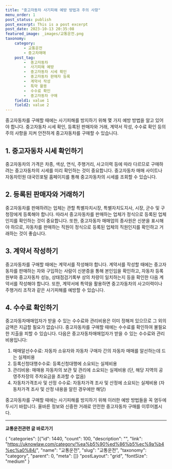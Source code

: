 ```yaml
---
title: "중고자동차 사기피해 예방 방법과 주의 사항"
menu_order: 1
post_status: publish
post_excerpt: This is a post excerpt
post_date: 2023-10-13 20:35:08
featured_image: _images/교통운전.png
taxonomy:
    category:
        - 교통운전
        - 중고차매매
    post_tag:
        -  중고자동차
        -  사기피해 예방
        -  중고자동차 시세 확인
        -  중고자동차 판매자 등록
        -  계약서 작성
        -  특약 활용
        -  수수료 확인
        -  중고자동차 구매
    field1: value 1
    field2: value 2
---
```



중고자동차를 구매할 때에는 사기피해를 방지하기 위해 몇 가지 예방 방법을 알고 있어야 합니다. 중고자동차 시세 확인, 등록된 판매자와 거래, 계약서 작성, 수수료 확인 등의 주의 사항을 지켜 안전하게 중고자동차를 구매할 수 있습니다.


## 1. 중고자동차 시세 확인하기

중고자동차의 가격은 차종, 색상, 연식, 주행거리, 사고이력 등에 따라 다르므로 구매하려는 중고자동차의 시세를 미리 확인하는 것이 중요합니다. 중고자동차 매매 사이트나 자동차민원 대국민포털 홈페이지를 통해 중고자동차의 시세를 조회할 수 있습니다.


## 2. 등록된 판매자와 거래하기

중고자동차를 판매하려는 업체는 관할 특별자치시장, 특별자치도지사, 시장, 군수 및 구청장에게 등록해야 합니다. 따라서 중고자동차를 판매하는 업체가 정식으로 등록된 업체인지를 확인하는 것이 중요합니다. 또한, 중고자동차 매매업의 종사원은 신분을 표시해야 하므로, 자동차를 판매하는 직원이 정식으로 등록된 업체의 직원인지를 확인하고 거래하는 것이 좋습니다.


## 3. 계약서 작성하기

중고자동차를 구매할 때에는 계약서를 작성해야 합니다. 계약서를 작성할 때에는 중고자동차를 판매하는 자와 구입하는 사람이 신분증을 통해 본인임을 확인하고, 자동차 등록원부와 중고자동차 성능, 상태점검기록부 상의 차량이 일치하는지 등을 확인한 다음 계약서를 작성해야 합니다. 또한, 계약서에 특약을 활용하면 중고자동차의 사고이력이나 주행거리 조작과 같은 사기피해를 예방할 수 있습니다.


## 4. 수수료 확인하기

중고자동차매매업자가 받을 수 있는 수수료와 관리비용은 이미 정해져 있으므로 그 외의 금액은 지급할 필요가 없습니다. 중고자동차를 구매할 때에는 수수료를 확인하여 불필요한 지출을 피할 수 있습니다. 다음은 중고자동차매매업자가 받을 수 있는 수수료와 관리비용입니다:

1. 매매알선수수료: 자동차 소유자와 자동차 구매자 간의 자동차 매매를 알선하는데 드는 실제비용
2. 등록신청대행수수료: 등록신청대행에 소요되는 실제비용
3. 관리비용: 매매용 자동차의 보관 및 관리에 소요되는 실제비용 (단, 해당 지역의 공영주차장의 주차요금을 초과할 수 없음)
4. 자동차가격조사 및 산정 수수료: 자동차가격 조사 및 산정에 소요되는 실제비용 (자동차가격 조사 및 산정 내용을 알린 경우에만 해당)

중고자동차를 구매할 때에는 사기피해를 방지하기 위해 이러한 예방 방법들을 꼭 염두에 두시기 바랍니다. 올바른 정보와 신중한 거래로 안전한 중고자동차 구매를 이루어봅시다.


<!-- wp:separator -->
<hr class="wp-block-separator has-alpha-channel-opacity"/>
<!-- /wp:separator -->
<!-- wp:group {"backgroundColor":"base","layout":{"type":"constrained"}} -->
<div class="wp-block-group has-base-background-color has-background">
<!-- wp:paragraph {"align":"center","fontSize":"large"} -->
<p class="has-text-align-center has-large-font-size"><strong>교통운전관련 글 바로가기</strong></p>
<!-- /wp:paragraph -->

<!-- wp:latest-posts -->
{
"categories": [{"id": 1440, "count": 100, "description": "", "link": "https://uknowlaw.com/category/%ea%b5%90%ed%86%b5%ec%9a%b4%ec%a0%84/", "name": "교통운전", "slug": "교통운전", "taxonomy": "category", "parent": 0, "meta": []}
"postLayout": "grid",
"fontSize": "medium"
}
<!-- /wp:latest-posts -->

</div>
<!-- /wp:group -->
    